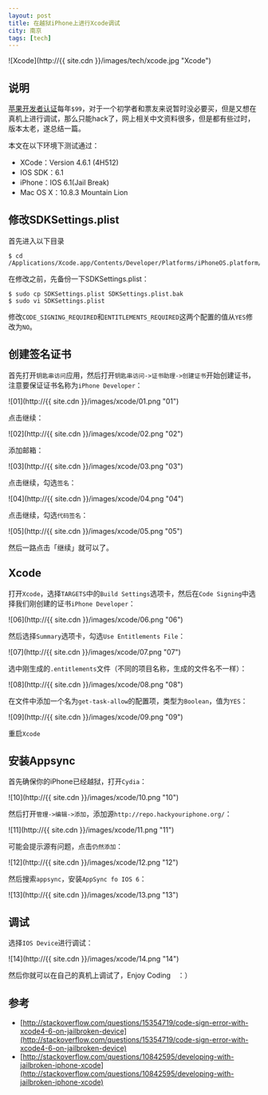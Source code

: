 ```yaml
---
layout: post
title: 在越狱iPhone上进行Xcode调试
city: 南京
tags: [tech]
---
```


![Xcode](http://{{ site.cdn }}/images/tech/xcode.jpg "Xcode")

## 说明

[苹果开发者认证](https://developer.apple.com/programs/ios/)每年`$99`，对于一个初学者和票友来说暂时没必要买，但是又想在真机上进行调试，那么只能hack了，网上相关中文资料很多，但是都有些过时，版本太老，遂总结一篇。

本文在以下环境下测试通过：

* XCode：Version 4.6.1 (4H512)
* IOS SDK：6.1
* iPhone：IOS 6.1(Jail Break)
* Mac OS X：10.8.3 Mountain Lion

## 修改SDKSettings.plist

首先进入以下目录

	$ cd /Applications/Xcode.app/Contents/Developer/Platforms/iPhoneOS.platform/Developer/SDKs/iPhoneOS6.1.sdk

在修改之前，先备份一下SDKSettings.plist：

	$ sudo cp SDKSettings.plist SDKSettings.plist.bak
	$ sudo vi SDKSettings.plist
修改`CODE_SIGNING_REQUIRED`和`ENTITLEMENTS_REQUIRED`这两个配置的值从`YES`修改为`NO`。


## 创建签名证书

首先打开`钥匙串访问`应用，然后打开`钥匙串访问->证书助理->创建证书`开始创建证书，
注意要保证证书名称为`iPhone Developer`：

![01](http://{{ site.cdn }}/images/xcode/01.png "01")

点击继续：

![02](http://{{ site.cdn }}/images/xcode/02.png "02")

添加邮箱：

![03](http://{{ site.cdn }}/images/xcode/03.png "03")

点击继续，勾选`签名`：

![04](http://{{ site.cdn }}/images/xcode/04.png "04")

点击继续，勾选`代码签名`：

![05](http://{{ site.cdn }}/images/xcode/05.png "05")

然后一路点击「继续」就可以了。

## Xcode
打开`Xcode`，选择`TARGETS`中的`Build Settings`选项卡，然后在`Code Signing`中选择我们刚创建的证书`iPhone Developer`：

![06](http://{{ site.cdn }}/images/xcode/06.png "06")

然后选择`Summary`选项卡，勾选`Use Entitlements File`：

![07](http://{{ site.cdn }}/images/xcode/07.png "07")

选中刚生成的`.entitlements`文件（不同的项目名称，生成的文件名不一样）：

![08](http://{{ site.cdn }}/images/xcode/08.png "08")

在文件中添加一个名为`get-task-allow`的配置项，类型为`Boolean`，值为`YES`：

![09](http://{{ site.cdn }}/images/xcode/09.png "09")

重启`Xcode`

## 安装Appsync

首先确保你的iPhone已经越狱，打开`Cydia`：

![10](http://{{ site.cdn }}/images/xcode/10.png "10")

然后打开`管理->编辑->添加`，添加源`http://repo.hackyouriphone.org/`：

![11](http://{{ site.cdn }}/images/xcode/11.png "11")

可能会提示源有问题，点击`仍然添加`：

![12](http://{{ site.cdn }}/images/xcode/12.png "12")

然后搜索`appsync`，安装`AppSync fo IOS 6`：

![13](http://{{ site.cdn }}/images/xcode/13.png "13")

## 调试

选择`IOS Device`进行调试：

![14](http://{{ site.cdn }}/images/xcode/14.png "14")

然后你就可以在自己的真机上调试了，Enjoy Coding　：）

## 参考

* [http://stackoverflow.com/questions/15354719/code-sign-error-with-xcode4-6-on-jailbroken-device](http://stackoverflow.com/questions/15354719/code-sign-error-with-xcode4-6-on-jailbroken-device)
* [http://stackoverflow.com/questions/10842595/developing-with-jailbroken-iphone-xcode](http://stackoverflow.com/questions/10842595/developing-with-jailbroken-iphone-xcode)
